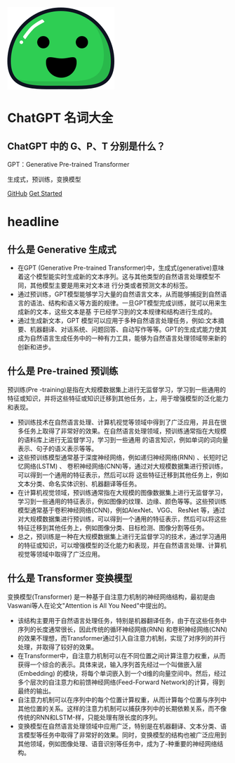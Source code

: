 <!-- _coverpage.md -->

![logo](icon.svg)

# ChatGPT 名词大全

## ChatGPT 中的 G、P、T 分别是什么？

GPT：Generative Pre-trained Transformer 

生成式，预训练，变换模型

[GitHub](https://github.com/docsifyjs/docsify/)
[Get Started](#headline)


# headline

## 什么是 Generative 生成式
- 在GPT (Generative Pre-trained Transformer)中，生成式(generative)意味着这个模型能实时生成新的文本序列。这与其他类型的自然语言处理模型不同，其他模型主要是用来对文本进
行分类或者预测文本的标签。
- 通过预训练，GPT模型能够学习大量的自然语言文本，从而能够捕捉到自然语言的语法、结构和语义等方面的规律。一旦GPT模型完成训练，就可以用来生成新的文本，这些文本是基
于已经学习到的文本规律和结构进行生成的。
- 通过生成新文本，GPT 模型可以应用于多种自然语言处理任务，例如:文本摘要、机器翻译、对话系统、问题回答、自动写作等等。GPT的生成式能力使其成为自然语言生成任务中的一种有力工具，能够为自然语言处理领域带来新的创新和进步。

## 什么是 Pre-trained 预训练
预训练(Pre -training)是指在大规模数据集上进行无监督学习，学习到一些通用的特征或知识，并将这些特征或知识迁移到其他任务，上，用于增强模型的泛化能力和表现。

- 预训练技术在自然语言处理、计算机视觉等领域中得到了广泛应用，并且在很多任务上取得了非常好的效果。在自然语言处理领域，预训练通常指在大规模的语料库上进行无监督学习，学习到一些通用
的语言知识，例如单词的词向量表示、句子的语义表示等等。
- 这些预训练模型通常基于深度神经网络，例如递归神经网络(RNN) 、长短时记忆网络(LSTM) 、 卷积神经网络(CNN)等，通过对大规模数据集进行预训练，可以得到一个通用的特征表示，然后可以将
这些特征迁移到其他任务上，例如文本分类、命名实体识别、机器翻译等任务。
- 在计算机视觉领域，预训练通常指在大规模的图像数据集上进行无监督学习，学习到一些通用的特征表示，例如图像的纹理、边缘、颜色等等。这些预训练模型通常基于卷积神经网络(CNN)，例如AlexNet、VGG、 ResNet 等，通过对大规模数据集进行预训练，可以得到一个通用的特征表示，然后可以将这些特征迁移到其他任务上，例如图像分类、目标检测、图像分割等任务。
- 总之，预训练是一种在大规模数据集上进行无监督学习的技术，通过学习通用的特征或知识，可以增强模型的泛化能力和表现，并在自然语言处理、计算机视觉等领域中取得了广泛应用。

## 什么是 Transformer 变换模型
变换模型(Transformer) 是一种基于自注意力机制的神经网络结构，最初是由Vaswani等人在论文"Attention is All You Need"中提出的。

- 该结构主要用于自然语言处理任务，特别是机器翻译任务，由于在这些任务中序列的长度通常很长，因此传统的循环神经网络(RNN) 和卷积神经网络(CNN) 的效果不理想，而Transformer通过引入自注意力机制，实现了对序列的并行处理，并取得了较好的效果。
- 在Transformer中，自注意力机制可以在不同位置之间计算注意力权重，从而获得一个综合的表示。具体来说，输入序列首先经过一个叫做嵌入层(Embedding) 的模块，将每个单词嵌入到一个d维的向量空间中。然后，经过多个层次的自注意力和前馈神经网络(Feed-Forward Network)的计算，得到最终的输出。
- 自注意力机制可以在序列中的每个位置计算权重，从而计算每个位置与序列中其他位置的关系。这样的注意力机制可以捕获序列中的长期依赖关系，而不像传统的RNN和LSTM-样，只能处理有限长度的序列。
- 变换模型在自然语言处理领域中应用广泛，特别是在机器翻译、文本分类、语言模型等任务中取得了非常好的效果。同时，变换模型的结构也被广泛应用到其他领域，例如图像处理、语音识别等任务中，成为了-种重要的神经网络结构。
